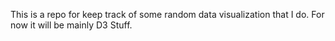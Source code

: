 This is a repo for keep track of some random data visualization that I do. For now it will be mainly D3 Stuff.